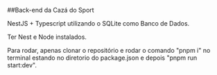 ##Back-end da Cazá do Sport

NestJS + Typescript utilizando o SQLite como Banco de
Dados.

Ter Nest e Node instalados.

Para rodar, apenas clonar o repositório e rodar o comando "pnpm i" no terminal estando no diretorio do package.json e depois "pnpm run start:dev".
